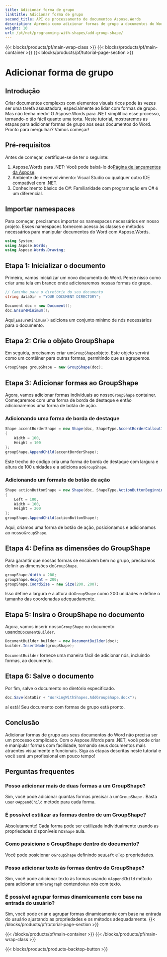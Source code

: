 ```yaml
---
title: Adicionar forma de grupo
linktitle: Adicionar forma de grupo
second_title: API de processamento de documentos Aspose.Words
description: Aprenda como adicionar formas de grupo a documentos do Word usando o Aspose.Words para .NET com este tutorial abrangente passo a passo.
weight: 10
url: /pt/net/programming-with-shapes/add-group-shape/
---
```


{{< blocks/products/pf/main-wrap-class >}}
{{< blocks/products/pf/main-container >}}
{{< blocks/products/pf/tutorial-page-section >}}

# Adicionar forma de grupo

## Introdução

Criar documentos complexos com elementos visuais ricos pode às vezes ser uma tarefa assustadora, especialmente ao lidar com formas de grupo. Mas não tenha medo! O Aspose.Words para .NET simplifica esse processo, tornando-o tão fácil quanto uma torta. Neste tutorial, mostraremos as etapas para adicionar formas de grupo aos seus documentos do Word. Pronto para mergulhar? Vamos começar!

## Pré-requisitos

Antes de começar, certifique-se de ter o seguinte:

1.  Aspose.Words para .NET: Você pode baixá-lo do[Página de lançamentos da Aspose](https://releases.aspose.com/words/net/).
2. Ambiente de desenvolvimento: Visual Studio ou qualquer outro IDE compatível com .NET.
3. Conhecimento básico de C#: Familiaridade com programação em C# é um diferencial.

## Importar namespaces

Para começar, precisamos importar os namespaces necessários em nosso projeto. Esses namespaces fornecem acesso às classes e métodos necessários para manipular documentos do Word com Aspose.Words.

```csharp
using System;
using Aspose.Words;
using Aspose.Words.Drawing;
```

## Etapa 1: Inicializar o documento

Primeiro, vamos inicializar um novo documento do Word. Pense nisso como criar uma tela em branco onde adicionaremos nossas formas de grupo.

```csharp
// Caminho para o diretório do seu documento
string dataDir = "YOUR DOCUMENT DIRECTORY";

Document doc = new Document();
doc.EnsureMinimum();
```

 Aqui,`EnsureMinimum()` adiciona um conjunto mínimo de nós necessários para o documento.

## Etapa 2: Crie o objeto GroupShape

 Em seguida, precisamos criar um`GroupShape`objeto. Este objeto servirá como um contêiner para outras formas, permitindo que as agrupemos.

```csharp
GroupShape groupShape = new GroupShape(doc);
```

## Etapa 3: Adicionar formas ao GroupShape

 Agora, vamos adicionar formas individuais ao nosso`GroupShape` container. Começaremos com uma forma de borda de destaque e então adicionaremos uma forma de botão de ação.

### Adicionando uma forma de borda de destaque

```csharp
Shape accentBorderShape = new Shape(doc, ShapeType.AccentBorderCallout1)
{
    Width = 100,
    Height = 100
};
groupShape.AppendChild(accentBorderShape);
```

 Este trecho de código cria uma forma de borda de destaque com largura e altura de 100 unidades e a adiciona ao`GroupShape`.

### Adicionando um formato de botão de ação

```csharp
Shape actionButtonShape = new Shape(doc, ShapeType.ActionButtonBeginning)
{
    Left = 100,
    Width = 100,
    Height = 200
};
groupShape.AppendChild(actionButtonShape);
```

 Aqui, criamos uma forma de botão de ação, posicionamos e adicionamos ao nosso`GroupShape`.

## Etapa 4: Defina as dimensões do GroupShape

 Para garantir que nossas formas se encaixem bem no grupo, precisamos definir as dimensões do`GroupShape`.

```csharp
groupShape.Width = 200;
groupShape.Height = 200;
groupShape.CoordSize = new Size(200, 200);
```

 Isso define a largura e a altura do`GroupShape` como 200 unidades e define o tamanho das coordenadas adequadamente.

## Etapa 5: Insira o GroupShape no documento

 Agora, vamos inserir nosso`GroupShape` no documento usando`DocumentBuilder`.

```csharp
DocumentBuilder builder = new DocumentBuilder(doc);
builder.InsertNode(groupShape);
```

`DocumentBuilder` fornece uma maneira fácil de adicionar nós, incluindo formas, ao documento.

## Etapa 6: Salve o documento

Por fim, salve o documento no diretório especificado.

```csharp
doc.Save(dataDir + "WorkingWithShapes.AddGroupShape.docx");
```

aí está! Seu documento com formas de grupo está pronto.

## Conclusão

Adicionar formas de grupo aos seus documentos do Word não precisa ser um processo complicado. Com o Aspose.Words para .NET, você pode criar e manipular formas com facilidade, tornando seus documentos mais atraentes visualmente e funcionais. Siga as etapas descritas neste tutorial e você será um profissional em pouco tempo!

## Perguntas frequentes

### Posso adicionar mais de duas formas a um GroupShape?
 Sim, você pode adicionar quantas formas precisar a um`GroupShape` . Basta usar o`AppendChild` método para cada forma.

### É possível estilizar as formas dentro de um GroupShape?
 Absolutamente! Cada forma pode ser estilizada individualmente usando as propriedades disponíveis no`Shape` aula.

### Como posiciono o GroupShape dentro do documento?
 Você pode posicionar o`GroupShape` definindo seu`Left` e`Top` propriedades.

### Posso adicionar texto às formas dentro do GroupShape?
 Sim, você pode adicionar texto às formas usando o`AppendChild` método para adicionar um`Paragraph` contendo`Run` nós com texto.

### É possível agrupar formas dinamicamente com base na entrada do usuário?
Sim, você pode criar e agrupar formas dinamicamente com base na entrada do usuário ajustando as propriedades e os métodos adequadamente.
{{< /blocks/products/pf/tutorial-page-section >}}

{{< /blocks/products/pf/main-container >}}
{{< /blocks/products/pf/main-wrap-class >}}

{{< blocks/products/products-backtop-button >}}
